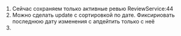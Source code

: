 1) Сейчас сохраняем только активные ревью ReviewService:44
2) Можно сделать update с сортировкой по дате. Фиксириовать последнюю дату изменения с апдейтить только с неё
3) 
